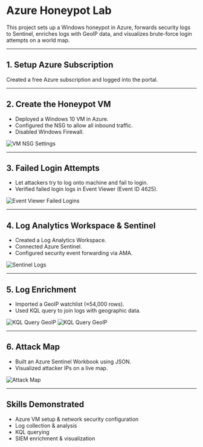 # Azure Honeypot Lab

This project sets up a Windows honeypot in Azure, forwards security logs to Sentinel, enriches logs with GeoIP data, and visualizes brute-force login attempts on a world map.

---

## 1. Setup Azure Subscription
Created a free Azure subscription and logged into the portal.

---

## 2. Create the Honeypot VM
- Deployed a Windows 10 VM in Azure.
- Configured the NSG to allow all inbound traffic.
- Disabled Windows Firewall.

![VM NSG Settings](/images/vm-nsg.png)

---

## 3. Failed Login Attempts
- Let attackers try to log onto machine and fail to  login.
- Verified failed login logs in Event Viewer (Event ID 4625).

![Event Viewer Failed Logins](images/event-viewer.png)

---

## 4. Log Analytics Workspace & Sentinel
- Created a Log Analytics Workspace.
- Connected Azure Sentinel.
- Configured security event forwarding via AMA.

![Sentinel Logs](images/sentinel-logs.png)

---

## 5. Log Enrichment
- Imported a GeoIP watchlist (≈54,000 rows).
- Used KQL query to join logs with geographic data.

![KQL Query GeoIP](images/kql-query.png)
![KQL Query GeoIP](images/kql-query2.png)

---

## 6. Attack Map
- Built an Azure Sentinel Workbook using JSON.
- Visualized attacker IPs on a live map.

![Attack Map](images/attack-map.png)

---

## Skills Demonstrated
- Azure VM setup & network security configuration
- Log collection & analysis
- KQL querying
- SIEM enrichment & visualization
